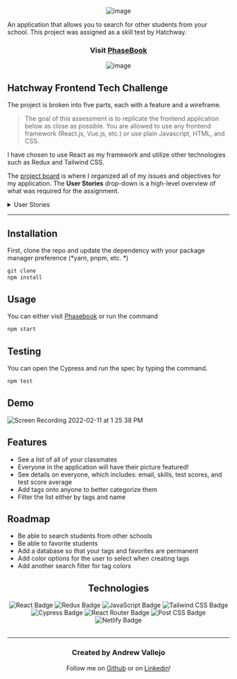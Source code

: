<div align='center'>

![image](https://user-images.githubusercontent.com/17935770/153664618-e4c31d58-5445-46aa-9cfb-fd8bdc5bd269.png)


</div>

An application that allows you to search for other students from your school. This project was assigned as a skill test by Hatchway.

<div align='center'>



### Visit [PhaseBook](https://phasebook.netlify.app/)

![image](https://user-images.githubusercontent.com/17935770/153666873-d3fefd30-a57c-41e8-a9aa-b45779e9932d.png)


</div>

## Hatchway Frontend Tech Challenge

The project is broken into five parts, each with a feature and a wireframe.

> The goal of this assessment is to replicate the frontend application below as close as possible. You are allowed to use any frontend framework (React.js, Vue.js, etc.) or use plain Javascript, HTML, and CSS.

I have chosen to use React as my framework and utilize other technologies such as Redux and Tailwind CSS.

The [project board](https://github.com/users/andrewvallejo/projects/2/views/1?visibleFields=%5B%22Title%22%2C%22Status%22%2C%22Labels%22%2C%22Repository%22%2C%22Assignees%22%5D) is where I organized all of my issues and objectives for my application. The **User Stories** drop-down is a high-level overview of what was required for the assignment.





<details>
    <summary>User Stories</summary>


- As a user, when I navigate to **website** in the application, I should see a list of GitHub issues for that repo, a portal with a list of robots, two search bars for name and tags, and a way to expand the robot's information
- I should be able to scroll inside of the portal to see all robots
    - I should be able to see a picture, a name, email, company, skills, and average of each robot
- I should be able to filter by name
- I should be able to filter by tags
- I should be able to filter by both names and tags
- I should be able to add tags to any robot
- I should be able to click on the plus sign to see more info
    - It should turn into a minus sign when active
    - I should be able to see all eight tests & test scores for each robot when expanded
- I should be able to click on the minus sign for less info
    - It should turn into a minus sign when active
</details>

---
## Installation

First, clone the repo and update the dependency with your package manager preference (*yarn, pnpm, etc. *)

```jsx
git clone
npm install
```

## Usage

You can either visit [Phasebook](https://phasebook.netlify.app/) or run the command

```jsx
npm start
```

## Testing

You can open the Cypress and run the spec by typing the command.

```jsx
npm test
```

## Demo

![Screen Recording 2022-02-11 at 1 25 38 PM](https://user-images.githubusercontent.com/17935770/153665934-24871254-f992-47be-a006-c0fff6dc5ea1.gif)

## Features

- See a list of all of your classmates
- Everyone in the application will have their picture featured!
- See details on everyone, which includes: email, skills, test scores, and test score average
- Add tags onto anyone to better categorize them
- Filter the list either by tags and name

## Roadmap

- Be able to search students from other schools
- Be able to favorite students
- Add a database so that your tags and favorites are permanent
- Add color options for the user to select when creating tags
- Add another search filter for tag colors


<div align='center'>

## Technologies

<img src='https://img.shields.io/badge/React-61DAFB?logo=react&logoColor=000&style=flat' alt='React Badge'>
<img src='https://img.shields.io/badge/Redux-764ABC?logo=react&logoColor=fff&style=flat' alt='Redux Badge'>
<img src='https://img.shields.io/badge/JavaScript-F7DF1E?logo=javascript&logoColor=000&style=flat' alt='JavaScript Badge'>
<img src="https://img.shields.io/badge/Tailwind%20CSS-06B6D4?logo=tailwindcss&logoColor=fff&style=flat" alt="Tailwind CSS Badge">
<img src= 'https://img.shields.io/badge/Cypress-17202C?logo=cypress&logoColor=fff&style=flat' alt='Cypress Badge'>
<img src= 'https://img.shields.io/badge/React%20Router-CA4245?logo=reactrouter&logoColor=fff&style=flat' alt='React Router Badge'>
<img src= 'https://img.shields.io/badge/PostCSS-DD3A0A?logo=postcss&logoColor=fff&style=flat' alt='Post CSS Badge'>
<img src= 'https://img.shields.io/badge/Netlify-00C7B7?logo=netlify&logoColor=fff&style=flat' alt='Netlify Badge'>
</div>

<br>

<div align="center">

---

### Created by **Andrew Vallejo**

Follow me on [Github](https://www.github.com/andrewvallejo) or
 on [Linkedin](https://www.linkedin.com/in/andrewvallejo/)!

</div>
